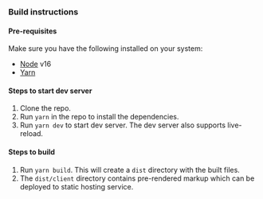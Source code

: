 ### Build instructions

#### Pre-requisites

Make sure you have the following installed on your system:

- [Node](https://nodejs.org/en/) v16
- [Yarn](https://yarnpkg.com/)

#### Steps to start dev server

1. Clone the repo.
2. Run `yarn` in the repo to install the dependencies.
3. Run `yarn dev` to start dev server. The dev server also supports live-reload.

#### Steps to build

1. Run `yarn build`. This will create a `dist` directory with the built files.
2. The `dist/client` directory contains pre-rendered markup which can be deployed to static hosting service.
